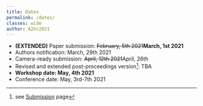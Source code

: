 ```yaml
---
title: Dates
permalink: /dates/
classes: wide
author: A2hc2021
---
```


 * **(EXTENDED)** Paper submission: ~~February, 5th 2021~~**March, 1st 2021**
 * Authors notification: March, 29th 2021
 * Camera-ready submission: ~~April, 12th 2021~~April, 26th
 * Revised and extended post-proceedings version[^1]: TBA
 * **Workshop date: May, 4th 2021**
 * Conference date: May, 3rd-7th 2021
 
[^1]: see [Submission](/sub/) page
